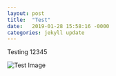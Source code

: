 ```yaml
---
layout: post
title:  "Test"
date:   2019-01-28 15:58:16 -0000
categories: jekyll update
---
```

Testing 12345

![Test Image](/assets/GOPR0066.jpg)